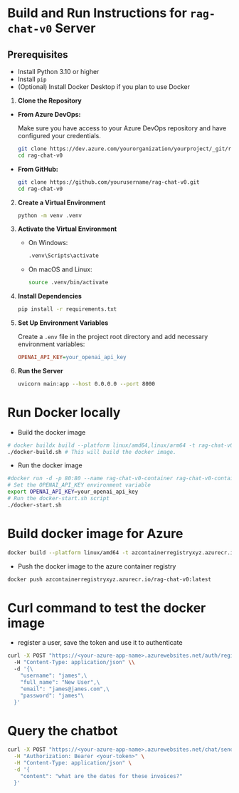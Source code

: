 # Build and Run Instructions for `rag-chat-v0` Server

## Prerequisites

- Install Python 3.10 or higher
- Install `pip`
- (Optional) Install Docker Desktop if you plan to use Docker

1. **Clone the Repository**

 - **From Azure DevOps:**

     Make sure you have access to your Azure DevOps repository and have configured your credentials.

     ```bash
     git clone https://dev.azure.com/yourorganization/yourproject/_git/rag-chat-v0
     cd rag-chat-v0
     ```

 - **From GitHub:**

     ```bash
     git clone https://github.com/yourusername/rag-chat-v0.git
     cd rag-chat-v0
     ```

2. **Create a Virtual Environment**

   ```bash
   python -m venv .venv
   ```

3. **Activate the Virtual Environment**

   - On Windows:

     ```bash
     .venv\Scripts\activate
     ```

   - On macOS and Linux:

     ```bash
     source .venv/bin/activate
     ```

4. **Install Dependencies**

   ```bash
   pip install -r requirements.txt
   ```

5. **Set Up Environment Variables**

   Create a `.env` file in the project root directory and add necessary environment variables:

   ```ini
   OPENAI_API_KEY=your_openai_api_key
   ```

6. **Run the Server**

   ```bash
   uvicorn main:app --host 0.0.0.0 --port 8000
   ```

# Run Docker locally
- Build the docker image
```bash
# docker buildx build --platform linux/amd64,linux/arm64 -t rag-chat-v0-container/rag-chat-v0:latest --load .
./docker-build.sh # This will build the docker image.
```
- Run the docker image
```bash
#docker run -d -p 80:80 --name rag-chat-v0-container rag-chat-v0-container/rag-chat-v0:latest
# Set the OPENAI_API_KEY environment variable
export OPENAI_API_KEY=your_openai_api_key
# Run the docker-start.sh script
./docker-start.sh
```

# Build docker image for Azure
```bash
docker build --platform linux/amd64 -t azcontainerregistryxyz.azurecr.io/rag-chat-v0:latest .
```
- Push the docker image to the azure container registry
```bash
docker push azcontainerregistryxyz.azurecr.io/rag-chat-v0:latest
```

# Curl command to test the docker image
- register a user, save the token and use it to authenticate
```bash
curl -X POST "https://<your-azure-app-name>.azurewebsites.net/auth/register" \\
  -H "Content-Type: application/json" \\
  -d '{\
    "username": "james",\
    "full_name": "New User",\
    "email": "james@james.com",\
    "password": "james"\
  }'
```
# Query the chatbot
```bash
curl -X POST "https://<your-azure-app-name>.azurewebsites.net/chat/sendMessage" \
  -H "Authorization: Bearer <your-token>" \
  -H "Content-Type: application/json" \
  -d '{
    "content": "what are the dates for these invoices?"
  }'
```
